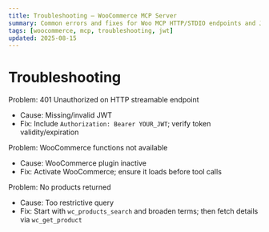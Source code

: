 ```yaml
---
title: Troubleshooting — WooCommerce MCP Server
summary: Common errors and fixes for Woo MCP HTTP/STDIO endpoints and JWT.
tags: [woocommerce, mcp, troubleshooting, jwt]
updated: 2025-08-15
---
```


# Troubleshooting

Problem: 401 Unauthorized on HTTP streamable endpoint
- Cause: Missing/invalid JWT
- Fix: Include `Authorization: Bearer YOUR_JWT`; verify token validity/expiration

Problem: WooCommerce functions not available
- Cause: WooCommerce plugin inactive
- Fix: Activate WooCommerce; ensure it loads before tool calls

Problem: No products returned
- Cause: Too restrictive query
- Fix: Start with `wc_products_search` and broaden terms; then fetch details via `wc_get_product`

<script type="application/ld+json">
{
  "@context":"https://schema.org",
  "@type":"TechArticle",
  "headline":"Troubleshooting — WooCommerce MCP Server",
  "about":"Common errors and fixes for Woo MCP",
  "dateModified":"2025-08-15",
  "mainEntityOfPage":{"@type":"WebPage","@id":"https://iosdevsk.github.io/woo-mcp/woocommerce-mcp-server/troubleshooting"}
}
</script>

